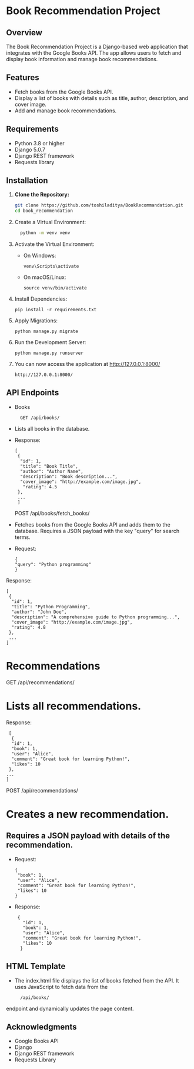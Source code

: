 # Book Recommendation Project

## Overview

The Book Recommendation Project is a Django-based web application that integrates with the Google Books API. The app allows users to fetch and display book information and manage book recommendations.

## Features

- Fetch books from the Google Books API.
- Display a list of books with details such as title, author, description, and cover image.
- Add and manage book recommendations.

## Requirements

- Python 3.8 or higher
- Django 5.0.7
- Django REST framework
- Requests library

## Installation

1. **Clone the Repository:**

   ```bash
   git clone https://github.com/toshiladitya/BookRecommandation.git
   cd book_recommendation

2. Create a Virtual Environment:

     ```bash
       python -m venv venv

3. Activate the Virtual Environment:

   - On Windows:

         venv\Scripts\activate

   - On macOS/Linux:

         source venv/bin/activate

4. Install Dependencies:

       pip install -r requirements.txt

5. Apply Migrations:

       python manage.py migrate
6. Run the Development Server:

       python manage.py runserver

7. You can now access the application at http://127.0.0.1:8000/

       http://127.0.0.1:8000/ 


## API Endpoints
- Books

        GET /api/books/

- Lists all books in the database.

- Response:

      [
       {
        "id": 1,
        "title": "Book Title",
        "author": "Author Name",
        "description": "Book description...",
        "cover_image": "http://example.com/image.jpg",
         "rating": 4.5
       },
       ...
       ]
    POST /api/books/fetch_books/

- Fetches books from the Google Books API and adds them to the database. Requires a JSON payload with the key "query" for search terms.

- Request:

      {
      "query": "Python programming"
      }
 Response:

    [
     {
      "id": 1,
      "title": "Python Programming",
      "author": "John Doe",
      "description": "A comprehensive guide to Python programming...",
      "cover_image": "http://example.com/image.jpg",
      "rating": 4.8
     },
     ...
    ]
# Recommendations

 GET /api/recommendations/

# Lists all recommendations.

 Response:

     [
      {
      "id": 1,
      "book": 1,
      "user": "Alice",
      "comment": "Great book for learning Python!",
      "likes": 10
     },
    ...
    ]

POST /api/recommendations/

# Creates a new recommendation. 
## Requires a JSON payload with details of the recommendation.

- Request:

      {
       "book": 1,
       "user": "Alice",
       "comment": "Great book for learning Python!",
       "likes": 10
      }
- Response:

       {
         "id": 1,
         "book": 1,
         "user": "Alice",
         "comment": "Great book for learning Python!",
         "likes": 10
        }
          
## HTML Template
- The index.html file displays the list of books fetched from the API.
 It uses JavaScript to fetch data from the

        /api/books/

 endpoint and dynamically updates the page content.


## Acknowledgments
- Google Books API
- Django
- Django REST framework
- Requests Library
